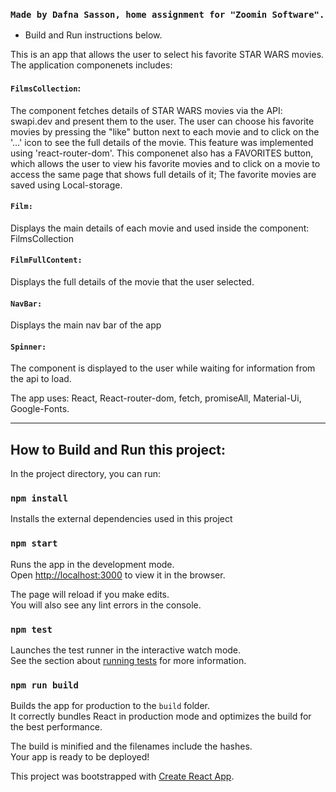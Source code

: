 ### `Made by Dafna Sasson, home assignment for "Zoomin Software".`

* Build and Run instructions below.

This is an app that allows the user to select his favorite STAR WARS movies.
The application componenets includes:

#### `FilmsCollection`:
The component fetches details of STAR WARS movies via the API: swapi.dev and present them to the user.
The user can choose his favorite movies by pressing the "like" button next to each movie 
and to click on the '...' icon to see the full details of the movie. This feature was implemented using 'react-router-dom'.
This componenet also has a FAVORITES button, which allows the user to view his favorite movies and to click on a movie
to access the same page that shows full details of it;
The favorite movies are saved using Local-storage.

#### `Film:`
Displays the main details of each movie and used inside the component: FilmsCollection

#### `FilmFullContent:`
Displays the full details of the movie that the user selected.

#### `NavBar:`
Displays the main nav bar of the app

#### `Spinner:`
The component is displayed to the user while waiting for information from the api to load.

The app uses:
React, React-router-dom, fetch, promiseAll, Material-Ui, Google-Fonts.

------------------------------------------------------------------------------------------

## How to Build and Run this project:

In the project directory, you can run:

### `npm install`
Installs the external dependencies used in this project

### `npm start`

Runs the app in the development mode.<br />
Open [http://localhost:3000](http://localhost:3000) to view it in the browser.

The page will reload if you make edits.<br />
You will also see any lint errors in the console.

### `npm test`

Launches the test runner in the interactive watch mode.<br />
See the section about [running tests](https://facebook.github.io/create-react-app/docs/running-tests) for more information.

### `npm run build`

Builds the app for production to the `build` folder.<br />
It correctly bundles React in production mode and optimizes the build for the best performance.

The build is minified and the filenames include the hashes.<br />
Your app is ready to be deployed!

This project was bootstrapped with [Create React App](https://github.com/facebook/create-react-app).
